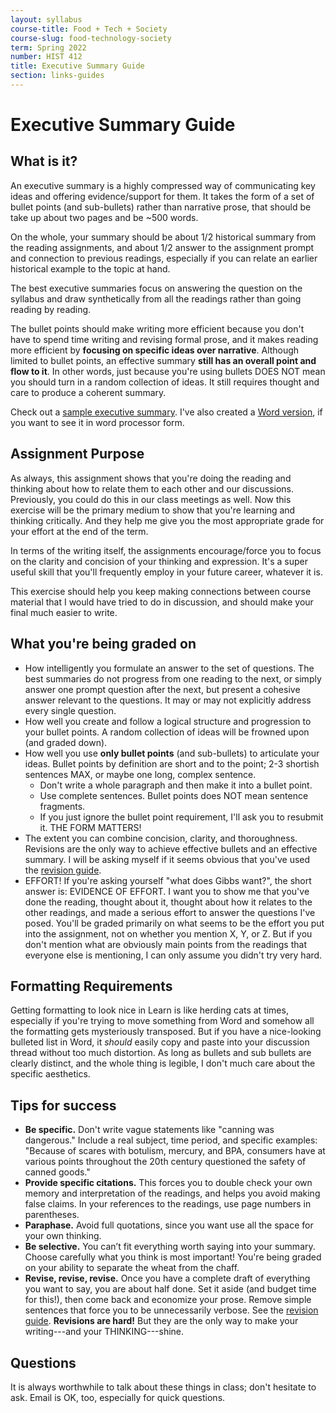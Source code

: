 ```yaml
---
layout: syllabus
course-title: Food + Tech + Society
course-slug: food-technology-society
term: Spring 2022
number: HIST 412
title: Executive Summary Guide
section: links-guides
---
```


# Executive Summary Guide

## What is it?
An executive summary is a highly compressed way of communicating key ideas and offering evidence/support for them. It takes the form of a set of bullet points (and sub-bullets) rather than narrative prose, that should be take up about two pages and be ~500 words.

On the whole, your summary should be about 1/2 historical summary from the reading assignments, and about 1/2 answer to the assignment prompt and connection to previous readings, especially if you can relate an earlier historical example to the topic at hand.

The best executive summaries focus on answering the question on the syllabus and draw synthetically from all the readings rather than going reading by reading.

The bullet points should make writing more efficient because you don't have to spend time writing and revising formal prose, and it makes reading more efficient by **focusing on specific ideas over narrative**. Although limited to bullet points, an effective summary **still has an overall point and flow to it**. In other words, just because you're using bullets DOES NOT mean you should turn in a random collection of ideas. It still requires thought and care to produce a coherent summary.

Check out a [sample executive summary](exec-summary-example). I've also created a [Word version](exec-summary-sample.docx), if you want to see it in word processor form.


## Assignment Purpose
As always, this assignment shows that you're doing the reading and thinking about how to relate them to each other and our discussions. Previously, you could do this in our class meetings as well. Now this exercise will be the primary medium to show that you're learning and thinking critically. And they help me give you the most appropriate grade for your effort at the end of the term.

In terms of the writing itself, the assignments encourage/force you to focus on the clarity and concision of your thinking and expression. It's a super useful skill that you'll frequently employ in your future career, whatever it is.

This exercise should help you keep making connections between course material that I would have tried to do in discussion, and should make your final much easier to write.


## What you're being graded on
- How intelligently you formulate an answer to the set of questions. The best summaries do not progress from one reading to the next, or simply answer one prompt question after the next, but present a cohesive answer relevant to the questions. It may or may not explicitly address every single question.
- How well you create and follow a logical structure and progression to your bullet points. A random collection of ideas will be frowned upon (and graded down).
- How well you use **only bullet points** (and sub-bullets) to articulate your ideas. Bullet points by definition are short and to the point; 2-3 shortish sentences MAX, or maybe one long, complex sentence.
  - Don't write a whole paragraph and then make it into a bullet point.
  - Use complete sentences. Bullet points does NOT mean sentence fragments.
  - If you just ignore the bullet point requirement, I'll ask you to resubmit it. THE FORM MATTERS!
- The extent you can combine concision, clarity, and thoroughness. Revisions are the only way to achieve effective bullets and an effective summary. I will be asking myself if it seems obvious that you've used the [revision guide](writing-advice).
- EFFORT! If you're asking yourself "what does Gibbs want?", the short answer is: EVIDENCE OF EFFORT. I want you to show me that you've done the reading, thought about it, thought about how it relates to the other readings, and made a serious effort to answer the questions I've posed. You'll be graded primarily on what seems to be the effort you put into the assignment, not on whether you mention X, Y, or Z. But if you don't mention what are obviously main points from the readings that everyone else is mentioning, I can only assume you didn't try very hard.

## Formatting Requirements
Getting formatting to look nice in Learn is like herding cats at times, especially if you're trying to move something from Word and somehow all the formatting gets mysteriously transposed. But if you have a nice-looking bulleted list in Word, it _should_ easily copy and paste into your discussion thread without too much distortion. As long as bullets and sub bullets are clearly distinct, and the whole thing is legible, I don't much care about the specific aesthetics.


## Tips for success
 - **Be specific.** Don't write vague statements like "canning was dangerous." Include a real subject, time period, and specific examples: "Because of scares with botulism, mercury, and BPA, consumers have at various points throughout the 20th century questioned the safety of canned goods."
 - **Provide specific citations.** This forces you to double check your own memory and interpretation of the readings, and helps you avoid making false claims. In your references to the readings, use page numbers in parentheses.
 - **Paraphase.** Avoid full quotations, since you want use all the space for your own thinking.
 - **Be selective.** You can’t fit everything worth saying into your summary. Choose carefully what you think is most important! You're being graded on your ability to separate the wheat from the chaff.
 - **Revise, revise, revise.** Once you have a complete draft of everything you want to say, you are about half done. Set it aside (and budget time for this!), then come back and economize your prose. Remove simple sentences that force you to be unnecessarily verbose. See the [revision guide](writing-advice). **Revisions are hard!** But they are the only way to make your writing---and your THINKING---shine.


## Questions
It is always worthwhile to talk about these things in class; don't hesitate to ask. Email is OK, too, especially for quick questions.
